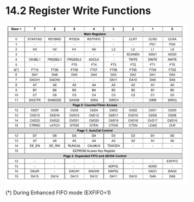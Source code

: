# 14.2 Register Write Functions

![](../../../.gitbook/assets/34%20%282%29.png)

\(\*\) During Enhanced FIFO mode \(EXFIFO=1\)

